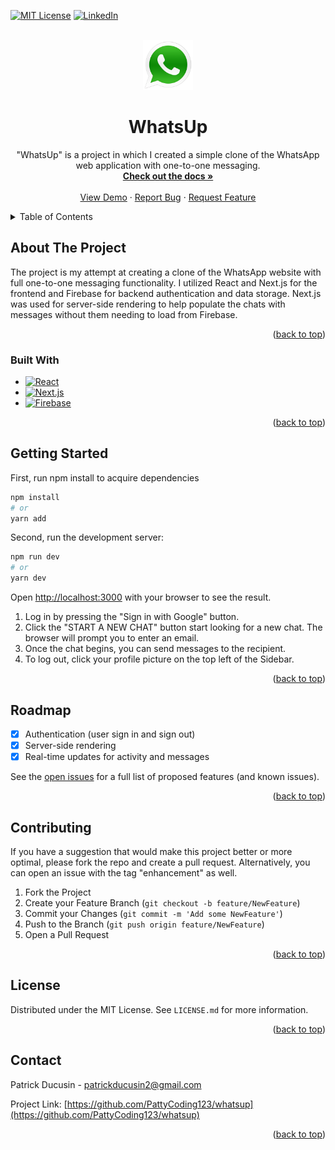 <div id="top"></div>

<!-- PROJECT SHIELDS -->
<!--
*** Reference link notation in markdown. Look at the bottom of the file
*** for all links to the shields.
*** https://www.markdownguide.org/basic-syntax/#reference-style-links
-->
[![MIT License][license-shield]][license-url]
[![LinkedIn][linkedin-shield]][linkedin-url]

<!-- PROJECT LOGO -->
<br />
<div align="center">
  <a href="https://github.com/PattyCoding123/whatsup">
    <img src="public/logo.png" alt="Logo" width="80" height="80">
  </a>
  
<h1 align="center">WhatsUp</h1>

  <p align="center">
    "WhatsUp" is a project in which I created a simple clone of the WhatsApp web application
    with one-to-one messaging.
    <br />
    <a href="https://github.com/PattyCoding123/whatsup"><strong>Check out the docs »</strong></a>
    <br />
    <br />
    <a href="https://whatsup-pattycoding123.vercel.app">View Demo</a>
    ·
    <a href="https://github.com/PattyCoding123/whatsup/issues">Report Bug</a>
    ·
    <a href="https://github.com/PattyCoding123/whatsup/issues">Request Feature</a>
  </p>
</div>



<!-- TABLE OF CONTENTS -->
<details>
  <summary>Table of Contents</summary>
  <ol>
    <li>
      <a href="#about-the-project">About The Project</a>
      <ul>
        <li><a href="#built-with">Built With</a></li>
      </ul>
    </li>
    <li><a href="#roadmap">Roadmap</a></li>
    <li><a href="#getting-started">Getting Started</a></li>
    <li><a href="#contributing">Contributing</a></li>
    <li><a href="#license">License</a></li>
    <li><a href="#contact">Contact</a></li>
  </ol>
</details>



<!-- ABOUT THE PROJECT -->
## About The Project

The project is my attempt at creating a clone of the WhatsApp website with full one-to-one 
messaging functionality. I utilized React and Next.js for the frontend and Firebase
for backend authentication and data storage. Next.js was used for server-side rendering
to help populate the chats with messages without them needing to load from Firebase.

<p align="right">(<a href="#top">back to top</a>)</p>

### Built With

* [![React][React.js]][React-url]
* [![Next.js][Next.js]][Next-url]
* [![Firebase][Firebase-shield]][Firebase-url]
<p align="right">(<a href="#top">back to top</a>)</p>

<!-- GETTING STARTED -->
## Getting Started

First, run npm install to acquire dependencies
```bash
npm install
# or
yarn add
```

Second, run the development server:

```bash
npm run dev
# or
yarn dev
```

Open [http://localhost:3000](http://localhost:3000) with your browser to see the result.

1. Log in by pressing the "Sign in with Google" button.
2. Click the "START A NEW CHAT" button start looking for a new chat.
The browser will prompt you to enter an email.
3. Once the chat begins, you can send messages to the recipient.
4. To log out, click your profile picture on the top left of the Sidebar.

<p align="right">(<a href="#top">back to top</a>)</p>

<!-- ROADMAP -->
## Roadmap

- [x] Authentication (user sign in and sign out)
- [x] Server-side rendering
- [x] Real-time updates for activity and messages

See the [open issues](https://github.com/PattyCoding123/whatsup/issues) for a full list of proposed features (and known issues).

<p align="right">(<a href="#top">back to top</a>)</p>


<!-- CONTRIBUTING -->
## Contributing

If you have a suggestion that would make this project better or more optimal, please fork the repo and create a pull request. Alternatively, you can open an issue with the tag "enhancement" as well.

1. Fork the Project
2. Create your Feature Branch (`git checkout -b feature/NewFeature`)
3. Commit your Changes (`git commit -m 'Add some NewFeature'`)
4. Push to the Branch (`git push origin feature/NewFeature`)
5. Open a Pull Request

<p align="right">(<a href="#top">back to top</a>)</p>



<!-- LICENSE -->
## License

Distributed under the MIT License. See `LICENSE.md` for more information.

<p align="right">(<a href="#top">back to top</a>)</p>



<!-- CONTACT -->
## Contact

Patrick Ducusin - patrickducusin2@gmail.com

Project Link: [https://github.com/PattyCoding123/whatsup](https://github.com/PattyCoding123/whatsup)

<p align="right">(<a href="#top">back to top</a>)</p>


<!-- MARKDOWN LINKS & IMAGES -->
<!-- https://www.markdownguide.org/basic-syntax/#reference-style-links -->
[license-shield]: https://img.shields.io/github/license/PattyCoding123/whatsup?color=%23808080&style=for-the-badge
[license-url]: https://github.com/PattyCoding123/whatsup/blob/master/LICENSE.md
[linkedin-shield]: https://img.shields.io/badge/-LinkedIn-black.svg?style=for-the-badge&logo=linkedin&colorB=555
[linkedin-url]: https://www.linkedin.com/in/patrick-ducusin-879b25208/
[React.js]: https://img.shields.io/badge/React-20232A?style=for-the-badge&logo=react&logoColor=61DAFB
[React-url]: https://reactjs.org/
[Next.js]: https://img.shields.io/badge/next.js-000000?style=for-the-badge&logo=nextdotjs&logoColor=white
[Next-url]: https://nextjs.org/
[Firebase-shield]: https://img.shields.io/badge/firebase-ffca28?style=for-the-badge&logo=firebase&logoColor=black
[Firebase-url]: https://firebase.google.com/
